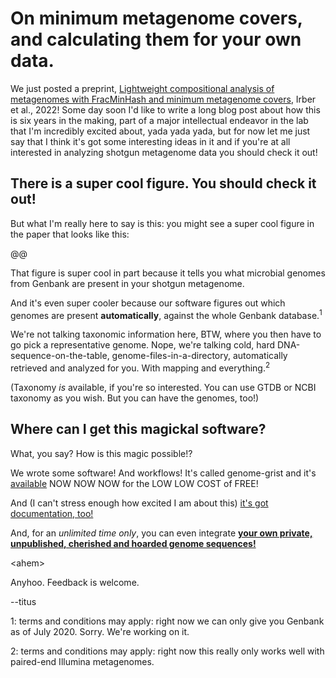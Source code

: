 # On minimum metagenome covers, and calculating them for your own data.

We just posted a preprint, [Lightweight compositional analysis of metagenomes with FracMinHash and minimum metagenome covers](https://www.biorxiv.org/content/10.1101/2022.01.11.475838v2), Irber et al., 2022! Some day soon I'd like to write a long blog post about how this is six years in the making, part of a major intellectual endeavor in the lab that I'm incredibly excited about, yada yada yada, but for now let me just say that I think it's got some interesting ideas in it and if you're at all interested in analyzing shotgun metagenome data you should check it out!

## There is a super cool figure. You should check it out!

But what I'm really here to say is this: you might see a super cool figure in the paper that looks like this:

@@

That figure is super cool in part because it tells you what microbial genomes from Genbank are present in your shotgun metagenome.

And it's even super cooler because our software figures out which genomes are present **automatically**, against the whole Genbank database.<sup>1</sup>

We're not talking taxonomic information here, BTW, where you then have to go pick a representative genome. Nope, we're talking cold, hard DNA-sequence-on-the-table, genome-files-in-a-directory, automatically retrieved and analyzed for you. With mapping and everything.<sup>2</sup>

(Taxonomy *is* available, if you're so interested. You can use GTDB or NCBI taxonomy as you wish. But you can have the genomes, too!)

## Where can I get this magickal software?

What, you say? How is this magic possible!?

We wrote some software! And workflows! It's called genome-grist and it's [available](https://github.com/dib-lab/genome-grist) NOW NOW NOW for the LOW LOW COST of FREE!

And (I can't stress enough how excited I am about this) [it's got documentation, too!](https://dib-lab.github.io/genome-grist/)

And, for an _unlimited time only_, you can even integrate [**your own private, unpublished, cherished and hoarded genome sequences!**](https://dib-lab.github.io/genome-grist/configuring/#preparing-information-on-local-genomes)

&lt;ahem&gt;
    
Anyhoo. Feedback is welcome.

--titus

1: terms and conditions may apply: right now we can only give you Genbank as of July 2020. Sorry. We're working on it.

2: terms and conditions may apply: right now this really only works well with paired-end Illumina metagenomes.